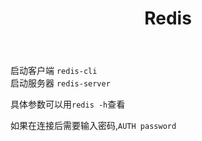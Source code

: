 ﻿---
title: Redis
categories :
- 技术
tags :
- linux
- redis
---
启动客户端
`redis-cli`
<br>
启动服务器
`redis-server`

具体参数可以用`redis -h`查看 <br>

如果在连接后需要输入密码,`AUTH password`





